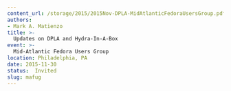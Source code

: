 ```yaml
---
content_url: /storage/2015/2015Nov-DPLA-MidAtlanticFedoraUsersGroup.pdf
authors:
- Mark A. Matienzo
title: >-
  Updates on DPLA and Hydra-In-A-Box
event: >-
  Mid-Atlantic Fedora Users Group
location: Philadelphia, PA
date: 2015-11-30
status:  Invited
slug: mafug
---
```

